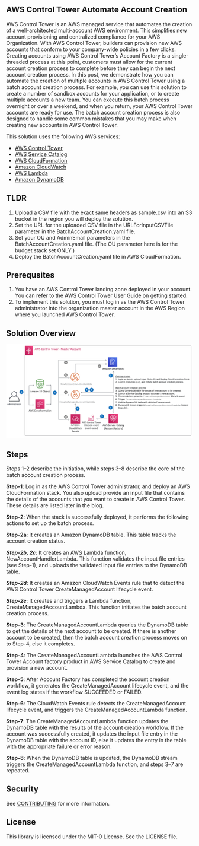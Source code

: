 ## AWS Control Tower Automate Account Creation 


AWS Control Tower is an AWS managed service that automates the creation of a well-architected multi-account AWS environment. This simplifies new account provisioning and centralized compliance for your AWS Organization. With AWS Control Tower, builders can provision new AWS accounts that conform to your company-wide policies in a few clicks. Creating accounts using AWS Control Tower’s Account Factory is a single-threaded process at this point, customers must allow for the current account creation process to complete before they can begin the next account creation process.
In this post, we demonstrate how you can automate the creation of multiple accounts in AWS Control Tower using a batch account creation process.  For example, you can use this solution to create a number of sandbox accounts for your application, or to create multiple accounts a new team. You can execute this batch process overnight or over a weekend, and when you return, your AWS Control Tower accounts are ready for use. The batch account creation process is also designed to handle some common mistakes that you may make when creating new accounts in AWS Control Tower.    

This solution uses the following AWS services:

* [AWS Control Tower](https://aws.amazon.com/controltower/)
* [AWS Service Catalog ](https://docs.aws.amazon.com/servicecatalog/latest/adminguide/introduction.html)
* [AWS CloudFormation](https://aws.amazon.com/cloudformation/)
* [Amazon CloudWatch](https://aws.amazon.com/cloudwatch/)
* [AWS Lambda](https://aws.amazon.com/lambda/)
* [Amazon DynamoDB](https://aws.amazon.com/dynamodb/)

## TLDR

1. Upload a CSV file with the exact same headers as sample.csv into an S3 bucket in the region you will deploy the solution.
2. Set the URL for the uploaded CSV file in the URLForInputCSVFile parameter in the BatchAccountCreation.yaml file.
3. Set your OU and AdminEmail parameters in the BatchAccountCreation.yaml file. (The OU parameter here is for the budget stack set ONLY.)
4. Deploy the BatchAccountCreation.yaml file in AWS CloudFormation.

## Prerequsites 

1. You have an AWS Control Tower landing zone deployed in your account.  You can refer to the AWS Control Tower User Guide on getting started.
2. To implement this solution, you must log in as the AWS Control Tower administrator into the organization master account in the AWS Region where you launched AWS Control Tower.


## Solution Overview

![Solution Architecture](images/SolutionArchitecture.png)

## Steps 

Steps 1–2 describe the initiation, while steps 3–8 describe the core of the batch account creation process.

**Step-1**:  Log in as the AWS Control Tower administrator, and deploy an AWS CloudFormation stack. You also upload provide an input file that contains the details of the accounts that you want to create in AWS Control Tower. These details are listed later in the blog.

**Step-2**:  When the stack is successfully deployed, it performs the following actions to set up the batch process.

**Step-2a**: It creates an Amazon DynamoDB table.  This table tracks the account creation status.

***Step-2b, 2c***: It creates an AWS Lambda function, NewAccountHandlerLambda.  This function validates the input file entries (see Step-1), and uploads the validated input file entries to the DynamoDB table.

***Step-2d***: It creates an Amazon CloudWatch Events rule that to detect the AWS Control Tower CreateManagedAccount lifecycle event.

***Step-2e***: It creates and triggers a Lambda function, CreateManagedAccountLambda.  This function initiates the batch account creation process.

**Step-3**: The CreateManagedAccountLambda queries the DynamoDB table to get the details of the next account to be created.  If there is another account to be created, then the batch account creation process moves on to Step-4, else it completes.

**Step-4**: The CreateManagedAccountLambda launches the AWS Control Tower Account factory product in AWS Service Catalog to create and provision a new account.

**Step-5**: After Account Factory has completed the account creation workflow, it generates the CreateManagedAccount lifecycle event, and the event log states if the workflow SUCCEEDED or FAILED.

**Step-6**: The CloudWatch Events rule detects the CreateManagedAccount lifecycle event, and triggers the CreateManagedAccountLambda function.

**Step-7**: The CreateManagedAccountLambda function updates the DynamoDB table with the results of the account creation workflow.  If the account was successfully created, it updates the input file entry in the DynamoDB table with the account ID, else it updates the entry in the table with the appropriate failure or error reason.

**Step-8**: When the DynamoDB table is updated, the DynamoDB stream triggers the CreateManagedAccountLambda function, and steps 3–7 are repeated.    


## Security

See [CONTRIBUTING](CONTRIBUTING.md#security-issue-notifications) for more information.

## License

This library is licensed under the MIT-0 License. See the LICENSE file.

